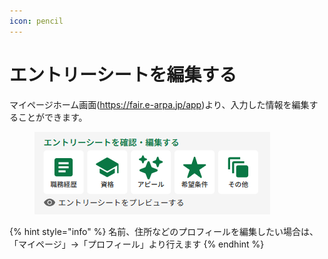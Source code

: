 ```yaml
---
icon: pencil
---
```


# エントリーシートを編集する

マイページホーム画面(https://fair.e-arpa.jp/app)より、入力した情報を編集することができます。

<figure><img src="../.gitbook/assets/エントリーシート.png" alt=""><figcaption></figcaption></figure>

{% hint style="info" %}
名前、住所などのプロフィールを編集したい場合は、「マイページ」→「プロフィール」より行えます
{% endhint %}
